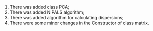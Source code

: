 1. There was added class PCA;
2. There was added NIPALS algorithm;
3. There was added algorithm for calculating dispersions;
4. There were some minor changes in the Constructor of class matrix. 
